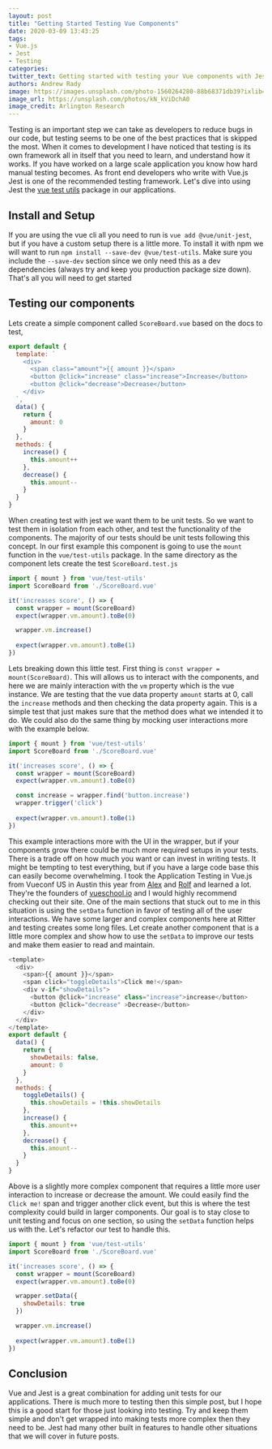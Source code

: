 ```yaml
---
layout: post
title: "Getting Started Testing Vue Components"
date: 2020-03-09 13:43:25
tags: 
- Vue.js
- Jest
- Testing
categories:
twitter_text: Getting started with testing your Vue components with Jest
authors: Andrew Rady
image: https://images.unsplash.com/photo-1560264280-88b68371db39?ixlib=rb-1.2.1&ixid=eyJhcHBfaWQiOjEyMDd9&auto=format&fit=crop&w=1000&q=80
image_url: https://unsplash.com/photos/kN_kViDchA0
image_credit: Arlington Research
---
```


Testing is an important step we can take as developers to reduce bugs in our code, but testing seems to be one of the best practices that is skipped the most. When it comes to development I have noticed that testing is its own framework all in itself that you need to learn, and understand how it works. If you have worked on a large scale application you know how hard manual testing becomes. As front end developers who write with Vue.js Jest is one of the recommended testing framework. Let's dive into using Jest the [vue test utils](https://www.npmjs.com/package/@vue/test-utils) package in our applications.

## Install and Setup
If you are using the vue cli all you need to run is `vue add @vue/unit-jest`, but if you have a custom setup there is a little more. To install it with npm we will want to run `npm install --save-dev @vue/test-utils`. Make sure you include the `--save-dev` section since we only need this as a dev dependencies (always try and keep you production package size down). That's all you will need to get started

## Testing our components
Lets create a simple component called `ScoreBoard.vue` based on the docs to test,
```js
export default {
  template: `
    <div>
      <span class="amount">{{ amount }}</span>
      <button @click="increase" class="increase">Increase</button>
      <button @click="decrease">Decrease</button>
    </div>
  `,
  data() {
    return {
      amount: 0
    }
  },
  methods: {
    increase() {
      this.amount++
    },
    decrease() {
      this.amount--
    }
  }
}
```
When creating test with jest we want them to be unit tests. So we want to test them in isolation from each other, and test the functionality of the components. The majority of our tests should be unit tests following this concept. In our first example this component is going to use the `mount` function in the `vue/test-utils` package. In the same directory as the component lets create the test `ScoreBoard.test.js`

```js
import { mount } from 'vue/test-utils'
import ScoreBoard from './ScoreBoard.vue'

it('increases score', () => {
  const wrapper = mount(ScoreBoard)
  expect(wrapper.vm.amount).toBe(0)

  wrapper.vm.increase()
  
  expect(wrapper.vm.amount).toBe(1)
})
```

Lets breaking down this little test. First thing is `const wrapper = mount(ScoreBoard)`. This will allows us to interact with the components, and here we are mainly interaction with the `vm` property which is the vue instance. We are testing that the vue data property `amount` starts at 0, call the `increase` methods and then checking the data property again. This is a simple test that just makes sure that the method does what we intended it to do. We could also do the same thing by mocking user interactions more with the example below.

```js
import { mount } from 'vue/test-utils'
import ScoreBoard from './ScoreBoard.vue'

it('increases score', () => {
  const wrapper = mount(ScoreBoard)
  expect(wrapper.vm.amount).toBe(0)

  const increase = wrapper.find('button.increase')
  wrapper.trigger('click')
  
  expect(wrapper.vm.amount).toBe(1)
})
```

This example interactions more with the UI in the wrapper, but if your components grow there could be much more required setups in your tests. There is a trade off on how much you want or can invest in writing tests. It might be tempting to test everything, but if you have a large code base this can easily become overwhelming. I took the Application Testing in Vue.js from Vueconf US in Austin this year from [Alex](https://twitter.com/hootlex) and [Rolf](https://twitter.com/rahaug) and learned a lot. They're the founders of [vueschool.io](https://vueschool.io/) and I would highly recommend checking out their site. One of the main sections that stuck out to me in this situation is using the `setData` function in favor of testing all of the user interactions. We have some larger and complex components here at Ritter and testing creates some long files. Let create another component that is a little more complex and show how to use the `setData` to improve our tests and make them easier to read and maintain.

```js
<template>
  <div>
    <span>{{ amount }}</span>
    <span click="toggleDetails">Click me!</span>
    <div v-if="showDetails">
      <button @click="increase" class="increase">increase</button>
      <button @click="decrease" >Decrease</button>
    </div>
  </div>
</template>
export default {
  data() {
    return {
      showDetails: false,
      amount: 0
    }
  },
  methods: {
    toggleDetails() {
      this.showDetails = !this.showDetails
    },
    increase() {
      this.amount++
    },
    decrease() {
      this.amount--
    }
  }
}
```

Above is a slightly more complex component that requires a little more user interaction to increase or decrease the amount. We could easily find the `Click me!` span and trigger another click event, but this is where the test complexity could build in larger components. Our goal is to stay close to unit testing and focus on one section, so using the `setData` function helps us with the. Let's refactor our test to handle this.

```js
import { mount } from 'vue/test-utils'
import ScoreBoard from './ScoreBoard.vue'

it('increases score', () => {
  const wrapper = mount(ScoreBoard)
  expect(wrapper.vm.amount).toBe(0)

  wrapper.setData({
    showDetails: true
  })

  wrapper.vm.increase()
  
  expect(wrapper.vm.amount).toBe(1)
})
```

## Conclusion
Vue and Jest is a great combination for adding unit tests for our applications. There is much more to testing then this simple post, but I hope this is a good start for those just looking into testing. Try and keep them simple and don't get wrapped into making tests more complex then they need to be. Jest had many other built in features to handle other situations that we will cover in future posts. 
